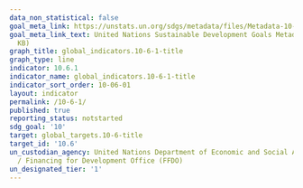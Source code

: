 ```yaml
---
data_non_statistical: false
goal_meta_link: https://unstats.un.org/sdgs/metadata/files/Metadata-10-06-01.pdf
goal_meta_link_text: United Nations Sustainable Development Goals Metadata (PDF 201
  KB)
graph_title: global_indicators.10-6-1-title
graph_type: line
indicator: 10.6.1
indicator_name: global_indicators.10-6-1-title
indicator_sort_order: 10-06-01
layout: indicator
permalink: /10-6-1/
published: true
reporting_status: notstarted
sdg_goal: '10'
target: global_targets.10-6-title
target_id: '10.6'
un_custodian_agency: United Nations Department of Economic and Social Affairs (DESA)
  / Financing for Development Office (FFDO)
un_designated_tier: '1'
---
```

